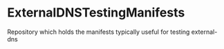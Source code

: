# ExternalDNSTestingManifests
Repository which holds the manifests typically useful for testing external-dns
